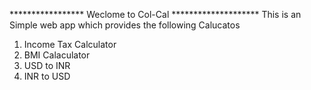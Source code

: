 ***************** Weclome to Col-Cal ********************
This is an Simple web app which provides the following Calucatos
 1. Income Tax Calculator
 2. BMI Calaculator
 3. USD to INR 
 4. INR to USD 
